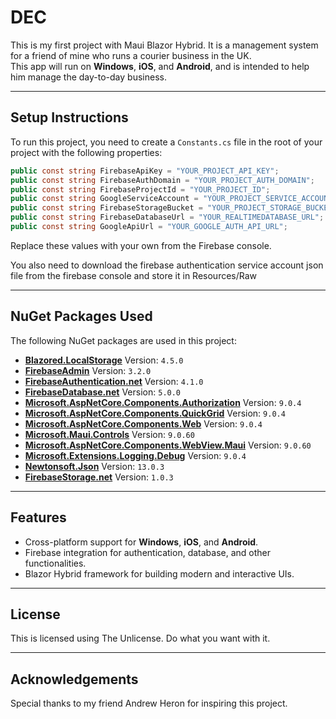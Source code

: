 # DEC

This is my first project with Maui Blazor Hybrid. It is a management system for a friend of mine who runs a courier business in the UK.  
This app will run on **Windows**, **iOS**, and **Android**, and is intended to help him manage the day-to-day business.

---

## Setup Instructions

To run this project, you need to create a `Constants.cs` file in the root of your project with the following properties:

```csharp
public const string FirebaseApiKey = "YOUR_PROJECT_API_KEY";
public const string FirebaseAuthDomain = "YOUR_PROJECT_AUTH_DOMAIN";
public const string FirebaseProjectId = "YOUR_PROJECT_ID";
public const string GoogleServiceAccount = "YOUR_PROJECT_SERVICE_ACCOUNT_JSON_FILE";
public const string FirebaseStorageBucket = "YOUR_PROJECT_STORAGE_BUCKET";
public const string FirebaseDatabaseUrl = "YOUR_REALTIMEDATABASE_URL";
public const string GoogleApiUrl = "YOUR_GOOGLE_AUTH_API_URL";
```

Replace these values with your own from the Firebase console.

You also need to download the firebase authentication service account json file from the firebase console and store it in Resources/Raw


---

## NuGet Packages Used

The following NuGet packages are used in this project:

- **[Blazored.LocalStorage](https://www.nuget.org/packages/Blazored.LocalStorage)** Version: `4.5.0`
- **[FirebaseAdmin](https://www.nuget.org/packages/FirebaseAdmin)** Version: `3.2.0`
- **[FirebaseAuthentication.net](https://www.nuget.org/packages/FirebaseAuthentication.net)** Version: `4.1.0`
- **[FirebaseDatabase.net](https://www.nuget.org/packages/FirebaseDatabase.net)** Version: `5.0.0`
- **[Microsoft.AspNetCore.Components.Authorization](https://www.nuget.org/packages/Microsoft.AspNetCore.Components.Authorization)** Version: `9.0.4`
- **[Microsoft.AspNetCore.Components.QuickGrid](https://www.nuget.org/packages/Microsoft.AspNetCore.Components.QuickGrid)** Version: `9.0.4`
- **[Microsoft.AspNetCore.Components.Web](https://www.nuget.org/packages/Microsoft.AspNetCore.Components.Web)** Version: `9.0.4`
- **[Microsoft.Maui.Controls](https://www.nuget.org/packages/Microsoft.Maui.Controls)** Version: `9.0.60`
- **[Microsoft.AspNetCore.Components.WebView.Maui](https://www.nuget.org/packages/Microsoft.AspNetCore.Components.WebView.Maui)** Version: `9.0.60`
- **[Microsoft.Extensions.Logging.Debug](https://www.nuget.org/packages/Microsoft.Extensions.Logging.Debug)** Version: `9.0.4`
- **[Newtonsoft.Json](https://www.nuget.org/packages/Newtonsoft.Json)** Version: `13.0.3`
- **[FirebaseStorage.net](https://www.nuget.org/packages/FirebaseStorage.net)** Version: `1.0.3`

---

## Features

- Cross-platform support for **Windows**, **iOS**, and **Android**.
- Firebase integration for authentication, database, and other functionalities.
- Blazor Hybrid framework for building modern and interactive UIs.

---

## License

This is licensed using The Unlicense.  Do what you want with it.

---

## Acknowledgements

Special thanks to my friend Andrew Heron for inspiring this project.
```

